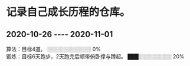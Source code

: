 # 记录自己成长历程的仓库。
## 2020-10-26 ---- 2020-11-01  
  
  
算法：目标4道。  ░░░░░░░░░░░░ 0%  
锻炼：目标6天跑步，2天跑完后顺带俯卧撑与蹲起。 ███░░░░░░░░░ 20%

